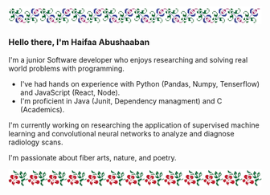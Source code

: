 ![flowers](images/flower3.png)

### Hello there, I'm Haifaa Abushaaban

I'm a junior Software developer who enjoys researching and solving real world problems with programming.

* I've had hands on experience with Python (Pandas, Numpy, Tenserflow) and JavaScript (React, Node).
* I'm proficient in Java (Junit, Dependency managment) and C (Academics).

I'm currently working on researching the application of supervised machine learning and convolutional neural networks to analyze and diagnose radiology scans.

I'm passionate about fiber arts, nature, and poetry.

![flowers](images/flower1.png)

<!-- Portfolio: TBD -->

<!-- ![flowers](images/flower2.png) -->